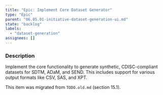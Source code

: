 ```yaml
---
title: "Epic: Implement Core Dataset Generator"
type: "Epic"
parent: "06.05.01-initiative-dataset-generation-ui.md"
state: "backlog"
labels:
  - "dataset-generation"
assignees: []
---
```


### Description

Implement the core functionality to generate synthetic, CDISC-compliant datasets for SDTM, ADaM, and SEND. This includes support for various output formats like CSV, SAS, and XPT.

This item was migrated from `TODO.old.md` (section 15.1).
